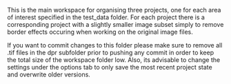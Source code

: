 This is the main workspace for organising three projects, one for each area of interest specified in the test_data folder. For each project there is a corresponding project with a slightly smaller image subset simply to remove border effects occuring when working on the original image files.  

If you want to commit changes to this folder please make sure to remove all .tif files in the dpr subfolder prior to pushing any commit in order to keep the total size of the workspace folder low. Also, its advisable to change the settings under the options tab to only save the most recent project state and overwrite older versions.

